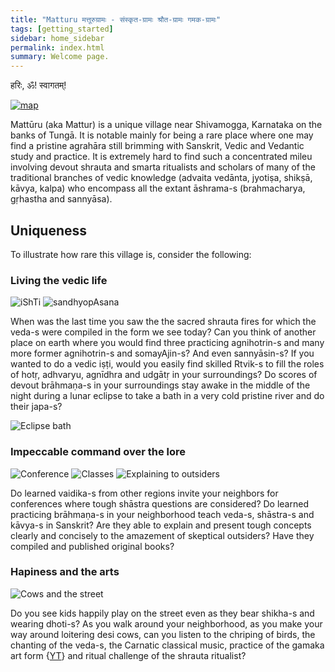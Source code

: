 ```yaml
---
title: "Matturu मत्तूरुग्रामः - संस्कृत-ग्रामः श्रौत-ग्रामः गमक-ग्रामः"
tags: [getting_started]
sidebar: home_sidebar
permalink: index.html
summary: Welcome page.
---
```


हरिः, ॐ! स्वागतम्!

[![map](https://i.imgur.com/rS3C1zY.png)](https://www.google.com/maps/place/Mattur,+Karnataka+577203/@13.8752491,75.5638982,258m/data=!3m1!1e3!4m5!3m4!1s0x3bbba8364432efc7:0x410a20cdb2b8a88f!8m2!3d13.8740709!4d75.56697)

Mattūru (aka Mattur) is a unique village near Shivamogga, Karnataka on the banks of Tungā. It is notable mainly for being a rare place where one may find a pristine agrahāra still brimming with Sanskrit, Vedic and Vedantic study and practice. It is extremely hard to find such a concentrated mileu involving devout shrauta and smarta ritualists and scholars of many of the traditional branches of vedic knowledge (advaita vedānta, jyotiṣa, shikṣā, kāvya, kalpa) who encompass all the extant āshrama-s (brahmacharya, gṛhastha and sannyāsa).

## Uniqueness
To illustrate how rare this village is, consider the following: 

### Living the vedic life
![iShTi](https://i.imgur.com/QPe1bWQ.jpg)
![sandhyopAsana](https://i.imgur.com/40vGkRb.jpg)

When was the last time you saw the the sacred shrauta fires for which the veda-s were compiled in the form we see today? Can you think of another place on earth where you would find three practicing agnihotrin-s and many more former agnihotrin-s and somayAjin-s? And even sannyāsin-s? If you wanted to do a vedic iṣṭi, would you easily find skilled Rtvik-s to fill the roles of hotṛ, adhvaryu, agnīdhra and udgātṛ in your surroundings? Do scores of devout brāhmaṇa-s in your surroundings stay awake in the middle of the night during a lunar eclipse to take a bath in a very cold pristine river and do their japa-s?
 
![Eclipse bath](https://i.imgur.com/n8XznpS.jpg)

### Impeccable command over the lore
![Conference](https://i.imgur.com/K7qUWXIg.png)
![Classes](https://i.imgur.com/0YEptId.jpg)
![Explaining to outsiders](https://i.imgur.com/ZXLNs2b.jpg) 

Do learned vaidika-s from other regions invite your neighbors for conferences where tough shāstra questions are considered? Do learned practicing brāhmaṇa-s in your neighborhood teach veda-s, shāstra-s and kāvya-s in Sanskrit? Are they able to explain and present tough concepts clearly and concisely to the amazement of skeptical outsiders? Have they compiled and published original books?

### Hapiness and the arts
![Cows and the street](https://i.imgur.com/CWNQub8.jpg)

Do you see kids happily play on the street even as they bear shikha-s and wearing dhoti-s? As you walk around your neighborhood, as you make your way around loitering desi cows, can you listen to the chriping of birds, the chanting of the veda-s, the Carnatic classical music, practice of the gamaka art form {[YT](https://youtu.be/anoPN1QMyhM?t=532)} and ritual challenge of the shrauta ritualist?
